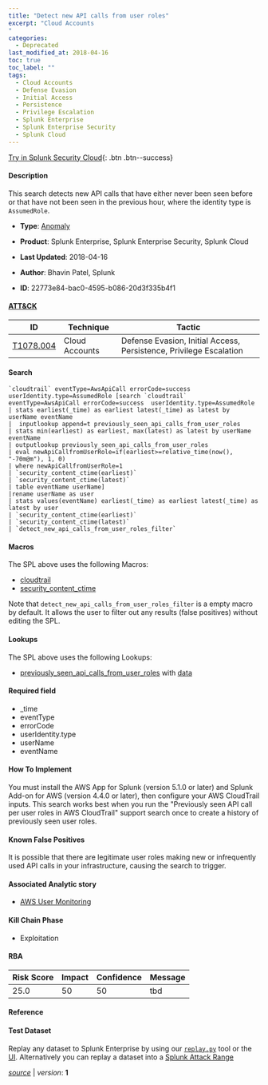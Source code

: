 ```yaml
---
title: "Detect new API calls from user roles"
excerpt: "Cloud Accounts
"
categories:
  - Deprecated
last_modified_at: 2018-04-16
toc: true
toc_label: ""
tags:
  - Cloud Accounts
  - Defense Evasion
  - Initial Access
  - Persistence
  - Privilege Escalation
  - Splunk Enterprise
  - Splunk Enterprise Security
  - Splunk Cloud
---
```




[Try in Splunk Security Cloud](https://www.splunk.com/en_splunk_app_enrichmentus/cyber-security.html){: .btn .btn--success}

#### Description

This search detects new API calls that have either never been seen before or that have not been seen in the previous hour, where the identity type is `AssumedRole`.

- **Type**: [Anomaly](https://github.com/splunk/security_content/wiki/object-Analytic-Types)
- **Product**: Splunk Enterprise, Splunk Enterprise Security, Splunk Cloud


- **Last Updated**: 2018-04-16
- **Author**: Bhavin Patel, Splunk
- **ID**: 22773e84-bac0-4595-b086-20d3f335b4f1


#### [ATT&CK](https://attack.mitre.org/)

| ID             | Technique        |  Tactic             |
| -------------- | ---------------- |-------------------- |
| [T1078.004](https://attack.mitre.org/techniques/T1078/004/) | Cloud Accounts | Defense Evasion, Initial Access, Persistence, Privilege Escalation |

#### Search

```
`cloudtrail` eventType=AwsApiCall errorCode=success userIdentity.type=AssumedRole [search `cloudtrail` eventType=AwsApiCall errorCode=success  userIdentity.type=AssumedRole 
| stats earliest(_time) as earliest latest(_time) as latest by userName eventName 
|  inputlookup append=t previously_seen_api_calls_from_user_roles 
| stats min(earliest) as earliest, max(latest) as latest by userName eventName 
| outputlookup previously_seen_api_calls_from_user_roles
| eval newApiCallfromUserRole=if(earliest>=relative_time(now(), "-70m@m"), 1, 0) 
| where newApiCallfromUserRole=1 
| `security_content_ctime(earliest)` 
| `security_content_ctime(latest)` 
| table eventName userName]  
|rename userName as user
| stats values(eventName) earliest(_time) as earliest latest(_time) as latest by user 
| `security_content_ctime(earliest)` 
| `security_content_ctime(latest)` 
| `detect_new_api_calls_from_user_roles_filter`
```

#### Macros
The SPL above uses the following Macros:
* [cloudtrail](https://github.com/splunk/security_content/blob/develop/macros/cloudtrail.yml)
* [security_content_ctime](https://github.com/splunk/security_content/blob/develop/macros/security_content_ctime.yml)

Note that `detect_new_api_calls_from_user_roles_filter` is a empty macro by default. It allows the user to filter out any results (false positives) without editing the SPL.

#### Lookups
The SPL above uses the following Lookups:

* [previously_seen_api_calls_from_user_roles](https://github.com/splunk/security_content/blob/develop/lookups/previously_seen_api_calls_from_user_roles.yml) with [data](https://github.com/splunk/security_content/tree/develop/lookups/previously_seen_api_calls_from_user_roles.csv)

#### Required field
* _time
* eventType
* errorCode
* userIdentity.type
* userName
* eventName


#### How To Implement
You must install the AWS App for Splunk (version 5.1.0 or later) and Splunk Add-on for AWS (version 4.4.0 or later), then configure your AWS CloudTrail inputs. This search works best when you run the "Previously seen API call per user roles in AWS CloudTrail" support search once to create a history of previously seen user roles.

#### Known False Positives
It is possible that there are legitimate user roles making new or infrequently used API calls in your infrastructure, causing the search to trigger.

#### Associated Analytic story
* [AWS User Monitoring](/stories/aws_user_monitoring)


#### Kill Chain Phase
* Exploitation



#### RBA

| Risk Score  | Impact      | Confidence   | Message      |
| ----------- | ----------- |--------------|--------------|
| 25.0 | 50 | 50 | tbd |




#### Reference


#### Test Dataset
Replay any dataset to Splunk Enterprise by using our [`replay.py`](https://github.com/splunk/attack_data#using-replaypy) tool or the [UI](https://github.com/splunk/attack_data#using-ui).
Alternatively you can replay a dataset into a [Splunk Attack Range](https://github.com/splunk/attack_range#replay-dumps-into-attack-range-splunk-server)



[*source*](https://github.com/splunk/security_content/tree/develop/detections/deprecated/detect_new_api_calls_from_user_roles.yml) \| *version*: **1**